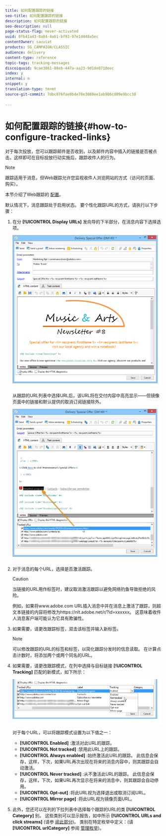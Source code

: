 ```yaml
---
title: 如何配置跟踪的链接
seo-title: 如何配置跟踪的链接
description: 如何配置跟踪的链接
seo-description: null
page-status-flag: never-activated
uuid: 0fb41a43-8a84-4a61-bf93-97e1d448a5ec
contentOwner: sauviat
products: SG_CAMPAIGN/CLASSIC
audience: delivery
content-type: reference
topic-tags: tracking-messages
discoiquuid: 9cae3861-88eb-447a-aa23-9d1de0710eec
index: y
internal: n
snippet: y
translation-type: tm+mt
source-git-commit: 7dbc876fae0bde78e3088ee1ab986cd09e9bcc38

---
```



# 如何配置跟踪的链接{#how-to-configure-tracked-links}

对于每次投放，您可以跟踪邮件是否收到，以及邮件内容中插入的链接是否被点击。这样即可在目标投放行动实施后，跟踪收件人的行为。

>[!NOTE]
>
>跟踪适用于消息，但Web跟踪允许您监视收件人浏览网站的方式（访问的页面、购买）。
>
>本节介绍了Web跟踪的 [配置](../../configuration/using/about-web-tracking.md)。

默认情况下，消息跟踪处于启用状态。 要个性化跟踪URL的方式，请执行以下步骤：

1. 在分 **[!UICONTROL Display URLs]** 发向导的下半部分，在消息内容下选择选项。

   ![](assets/s_ncs_user_email_del_display_urls.png)

   从跟踪的URL列表中选择URL后，该URL将在交付内容中高亮显示——但镜像页面中的链接和默认提供的取消订阅链接除外。

   ![](assets/s_ncs_user_email_del_show_urls.png)

1. 对于消息的每个URL，选择是否激活跟踪。

   >[!CAUTION]
   >
   >当链接的URL用作标签时，建议取消激活跟踪以避免网络钓鱼导致拒绝的风险。
   >
   >例如，如果将www.adobe.com URL插入消息中并在消息上激活了跟踪，则超文本链接的内容将修改为https://nlt.adobe.net/r/?id=xxxxxx。 这意味着收件人消息客户端可能认为它具有欺骗性。

1. 如果需要，请更改跟踪标签，双击该标签并输入新标签。

   >[!NOTE]
   >
   >可以修改跟踪的URL的标签和标签，以简化跟踪分发时的信息读取。 在计算点击计数时，将添加两个或两个同名的URL。

1. 如果需要，请更改跟踪模式，在列中选择与目标链接 **[!UICONTROL Tracking]** 匹配的新模式，如下所示：

   ![](assets/s_ncs_user_select_tracking_mode.png)

   对于每个URL，可以将跟踪模式设置为以下值之一：

   * **[!UICONTROL Enabled]** :激活对此URL的跟踪。
   * **[!UICONTROL Not tracked]** :禁用此URL上的跟踪。
   * **[!UICONTROL Always enabled]** :始终激活此URL的跟踪。 此信息会保存，这样，下次，如果URL再次出现在将来的消息内容中，则其跟踪会自动激活。
   * **[!UICONTROL Never tracked]** :从不激活此URL的跟踪。 此信息会保存，这样，下次，如果URL再次显示在将来的消息中，则其跟踪会自动停用。
   * **[!UICONTROL Opt-out]** :将此URL视为选择退出或取消订阅URL。
   * **[!UICONTROL Mirror page]** :将此URL视为镜像页面URL。

1. 此外，您还可以在列的下拉列表中选择每个跟踪的URL的类 **[!UICONTROL Category]** 别。 这些类别可以显示报告，如中所示 **[!UICONTROL URLs and click streams]** (请参 [阅此部分](../../reporting/using/reports-on-deliveries.md#urls-and-click-streams))。 类别在特定枚举中定义：(请 **[!UICONTROL urlCategory]** 参阅 [管理枚举](../../platform/using/managing-enumerations.md))。
